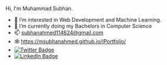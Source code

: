  Hi, I'm Muhammad Subhan.
 
- 👀 I’m interested in Web Development and Machine Learning.
- 🌱 I’m currently doing my Bachelors in Computer Science
- 📫 subhanahmed114624@gmail.com
- 🕸 https://msubhanahmed.github.io/IPortfolio/
- [![Twitter Badge](https://img.shields.io/badge/Twitter-Profile-informational?style=flat&logo=twitter&logoColor=white&color=1CA2F1)](https://twitter.com/m_subhan_ahmed)
- [![LinkedIn Badge](https://img.shields.io/badge/LinkedIn-Profile-informational?style=flat&logo=linkedin&logoColor=white&color=0D76A8)](https://www.linkedin.com/in/muhammad-subhan-19826a1a1/)
